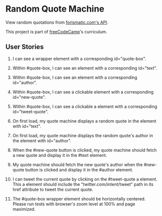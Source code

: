 # Random Quote Machine

View random quotations from [forismatic.com's API](https://forismatic.com/en/api/).

This project is part of [freeCodeCamp](https://www.freecodecamp.org/)'s curriculum.

## User Stories

1. I can see a wrapper element with a corresponding id="quote-box".

2. Within #quote-box, I can see an element with a corresponding id="text".

3. Within #quote-box, I can see an element with a corresponding id="author".

4. Within #quote-box, I can see a clickable element with a corresponding id="new-quote".

5. Within #quote-box, I can see a clickable a element with a corresponding id="tweet-quote".

6. On first load, my quote machine displays a random quote in the element with id="text".

7. On first load, my quote machine displays the random quote's author in the element with id="author".

8. When the #new-quote button is clicked, my quote machine should fetch a new quote and display it in the #text element.

9. My quote machine should fetch the new quote's author when the #new-quote button is clicked and display it in the #author element.

10. I can tweet the current quote by clicking on the #tweet-quote a element. This a element should include the "twitter.com/intent/tweet" path in its href attribute to tweet the current quote.

11. The #quote-box wrapper element should be horizontally centered. Please run tests with browser's zoom level at 100% and page maximized.